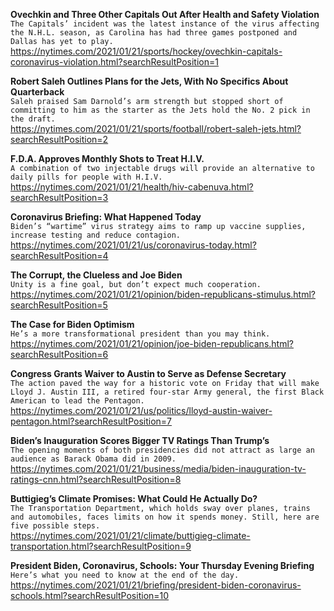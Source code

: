 **Ovechkin and Three Other Capitals Out After Health and Safety Violation**\
`The Capitals’ incident was the latest instance of the virus affecting the N.H.L. season, as Carolina has had three games postponed and Dallas has yet to play.`\
https://nytimes.com/2021/01/21/sports/hockey/ovechkin-capitals-coronavirus-violation.html?searchResultPosition=1

**Robert Saleh Outlines Plans for the Jets, With No Specifics About Quarterback**\
`Saleh praised Sam Darnold’s arm strength but stopped short of committing to him as the starter as the Jets hold the No. 2 pick in the draft.`\
https://nytimes.com/2021/01/21/sports/football/robert-saleh-jets.html?searchResultPosition=2

**F.D.A. Approves Monthly Shots to Treat H.I.V.**\
`A combination of two injectable drugs will provide an alternative to daily pills for people with H.I.V.`\
https://nytimes.com/2021/01/21/health/hiv-cabenuva.html?searchResultPosition=3

**Coronavirus Briefing: What Happened Today**\
`Biden’s “wartime” virus strategy aims to ramp up vaccine supplies, increase testing and reduce contagion.`\
https://nytimes.com/2021/01/21/us/coronavirus-today.html?searchResultPosition=4

**The Corrupt, the Clueless and Joe Biden**\
`Unity is a fine goal, but don’t expect much cooperation.`\
https://nytimes.com/2021/01/21/opinion/biden-republicans-stimulus.html?searchResultPosition=5

**The Case for Biden Optimism**\
`He’s a more transformational president than you may think.`\
https://nytimes.com/2021/01/21/opinion/joe-biden-republicans.html?searchResultPosition=6

**Congress Grants Waiver to Austin to Serve as Defense Secretary**\
`The action paved the way for a historic vote on Friday that will make Lloyd J. Austin III, a retired four-star Army general, the first Black American to lead the Pentagon.`\
https://nytimes.com/2021/01/21/us/politics/lloyd-austin-waiver-pentagon.html?searchResultPosition=7

**Biden’s Inauguration Scores Bigger TV Ratings Than Trump’s**\
`The opening moments of both presidencies did not attract as large an audience as Barack Obama did in 2009.`\
https://nytimes.com/2021/01/21/business/media/biden-inauguration-tv-ratings-cnn.html?searchResultPosition=8

**Buttigieg’s Climate Promises: What Could He Actually Do?**\
`The Transportation Department, which holds sway over planes, trains and automobiles, faces limits on how it spends money. Still, here are five possible steps.`\
https://nytimes.com/2021/01/21/climate/buttigieg-climate-transportation.html?searchResultPosition=9

**President Biden, Coronavirus, Schools: Your Thursday Evening Briefing**\
`Here’s what you need to know at the end of the day.`\
https://nytimes.com/2021/01/21/briefing/president-biden-coronavirus-schools.html?searchResultPosition=10

